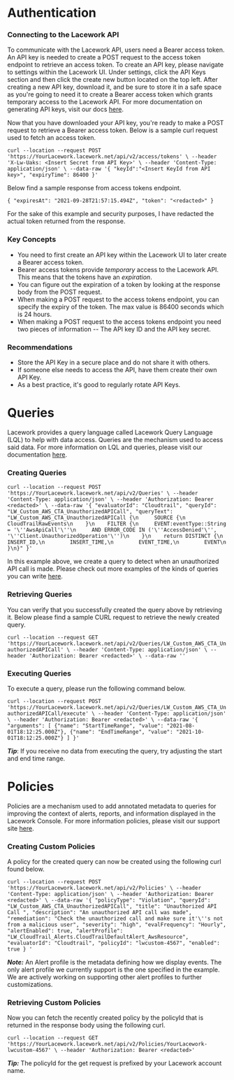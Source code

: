 # Authentication

### Connecting to the Lacework API

To communicate with the Lacework API, users need a Bearer access token. An API key is needed to
create a POST request to the access token endpoint to retrieve an access token. To create an API key, please
navigate to settings within the Lacework UI. Under settings, click the API Keys section and then click the create
new button located on the top left. After creating a new API key, download it, and be sure to store it in a safe space as you're going
to need it to create a Bearer access token which grants temporary access to the Lacework API. For more documentation
on generating API keys, visit our docs [here](https://support.lacework.com/hc/en-us//articles/360011403853).

Now that you have downloaded your API key, you're ready to make a POST request to retrieve a Bearer access token.
Below is a sample curl request used to fetch an access token.

`curl --location --request POST 'https://YourLacework.lacework.net/api/v2/access/tokens' \
--header 'X-Lw-Uaks: <Insert Secret from API Key>' \
--header 'Content-Type: application/json' \
--data-raw '{
"keyId":"<Insert KeyId from API key>",
"expiryTime": 86400
}'`

Below find a sample response from access tokens endpoint.

`{
"expiresAt": "2021-09-28T21:57:15.494Z",
"token": "<redacted>"
}`

For the sake of this example and security purposes, I have redacted the actual token returned from the response.

### Key Concepts

* You need to first create an API key within the Lacework UI to later create a Bearer access token.
* Bearer access tokens provide *temporary* access to the Lacework API. This means that the tokens have an *expiration*.
* You can figure out the expiration of a token by looking at the response body from the POST request.
* When making a POST request to the access tokens endpoint, you can specify the expiry of the token. The max value is 86400 seconds which is 24 hours.
* When making a POST request to the access tokens endpoint you need two pieces of information -- The API key ID and the API key secret.


### Recommendations
* Store the API Key in a secure place and do not share it with others.
* If someone else needs to access the API, have them create their own API Key.
* As a best practice, it's good to regularly rotate API Keys.

# Queries

Lacework provides a query language called Lacework Query Language (LQL) to help with data access. Queries are the
mechanism used to access said data. For more information on LQL and queries, please visit our documentation
[here](https://support.lacework.com/hc/en-us/articles/4402301824403-LQL-Overview).

### Creating Queries

`curl --location --request POST 'https://YourLacework.lacework.net/api/v2/Queries' \
--header 'Content-Type: application/json' \
--header 'Authorization: Bearer <redacted>' \
--data-raw '{
"evaluatorId": "Cloudtrail",
"queryId": "LW_Custom_AWS_CTA_UnauthorizedAPICall",
"queryText": "LW_Custom_AWS_CTA_UnauthorizedAPICall {\n     SOURCE {\n        CloudTrailRawEvents\n    }\n    FILTER {\n     EVENT:eventType::String = '\''AwsApiCall'\''\n     AND ERROR_CODE IN ('\''AccessDenied'\'', '\''Client.UnauthorizedOperation'\'')\n    }\n    return DISTINCT {\n        INSERT_ID,\n        INSERT_TIME,\n        EVENT_TIME,\n        EVENT\n    }\n}"
}'`

In this example above, we create a query to detect when an unauthorized API call is made. Please check out more examples of the kinds of queries
you can write [here](https://support.lacework.com/hc/en-us/articles/1500006140722-Example-LQL-Queries-and-Policies).

### Retrieving Queries

You can verify that you successfully created the query above by retrieving it. Below please find a sample CURL request
to retrieve the newly created query.

`curl --location --request GET 'https://YourLacework.lacework.net/api/v2/Queries/LW_Custom_AWS_CTA_UnauthorizedAPICall' \
--header 'Content-Type: application/json' \
--header 'Authorization: Bearer <redacted>' \
--data-raw ''`

### Executing Queries

To execute a query, please run the following command below.

`curl --location --request POST 'https://YourLacework.lacework.net/api/v2/Queries/LW_Custom_AWS_CTA_UnauthorizedAPICall/execute' \
--header 'Content-Type: application/json' \
--header 'Authorization: Bearer <redacted>' \
--data-raw '{ "arguments": [
{"name": "StartTimeRange", "value": "2021-08-01T18:12:25.000Z"},
{"name": "EndTimeRange", "value": "2021-10-01T18:12:25.000Z"}
]
}'`

***Tip***: If you receive no data from executing the query, try adjusting the start and end time range.

# Policies

Policies are a mechanism used to add annotated metadata to queries for improving the context of alerts, reports,
and information displayed in the Lacework Console. For more information policies, please visit our support site
[here](https://support.lacework.com/hc/en-us/articles/360061720914-Create-Queries-and-Custom-Policies-Using-LQL).

### Creating Custom Policies

A policy for the created query can now be created using the following curl found below.

`curl --location --request POST 'https://YourLacework.lacework.net/api/v2/Policies' \
--header 'Content-Type: application/json' \
--header 'Authorization: Bearer <redacted>' \
--data-raw '{
"policyType": "Violation",
"queryId": "LW_Custom_AWS_CTA_UnauthorizedAPICall",
"title": "Unauthorized API Call ",
"description": "An unauthorized API call was made",
"remediation": "Check the unauthorized call and make sure it'\''s not from a malicious user",
"severity": "high",
"evalFrequency": "Hourly",
"alertEnabled": true,
"alertProfile": "LW_CloudTrail_Alerts.CloudTrailDefaultAlert_AwsResource",
"evaluatorId": "Cloudtrail",
"policyId": "lwcustom-4567",
"enabled": true
}
'`

***Note:*** An Alert profile is the metadata defining how we display events. The only alert profile we currently support is
the one specified in the example. We are actively working on supporting other alert profiles to further customizations.

### Retrieving Custom Policies

Now you can fetch the recently created policy by the policyId that is returned in the response body using the following curl.

`curl --location --request GET 'https://YourLacework.lacework.net/api/v2/Policies/YourLacework-lwcustom-4567' \
--header 'Authorization: Bearer <redacted>'`

***Tip:*** The policyId for the get request is prefixed by your Lacework account name.

